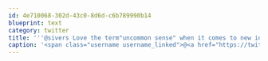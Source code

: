 ```yaml
---
id: 4e710068-302d-43c0-8d6d-c6b789990b14
blueprint: text
category: twitter
title: '''@sivers Love the term"uncommon sense" when it comes to new ideas.'
caption: '<span class="username username_linked">@<a href="https://twitter.com/sivers" title="Derek Sivers">sivers</a></span> Love the term"uncommon sense" when it comes to new ideas.'
---
```

